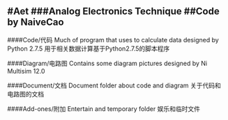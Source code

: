 #Aet
###Analog Electronics Technique
##Code by NaiveCao
---
####Code/代码
	Much of program that uses to calculate data designed by Python 2.7.5
	用于相关数据计算基于Python2.7.5的脚本程序

####Diagram/电路图
	Contains some diagram pictures designed by Ni Multisim 12.0

####Document/文档
	Document folder about code and diagram
	关于代码和电路图的文档

####Add-ones/附加
	Entertain and temporary folder
	娱乐和临时文件